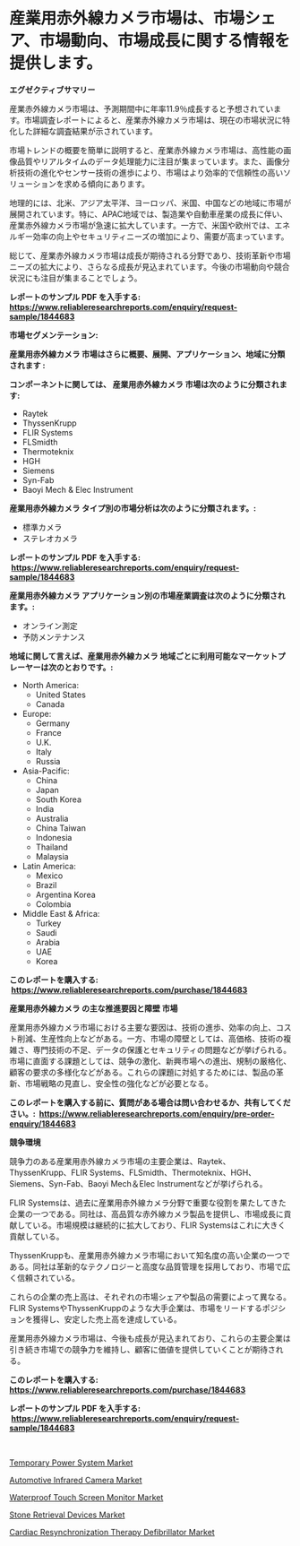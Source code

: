 <p><h1>産業用赤外線カメラ市場は、市場シェア、市場動向、市場成長に関する情報を提供します。</h1></p><p><strong>エグゼクティブサマリー</strong></p>
<p><p>産業赤外線カメラ市場は、予測期間中に年率11.9％成長すると予想されています。市場調査レポートによると、産業赤外線カメラ市場は、現在の市場状況に特化した詳細な調査結果が示されています。</p><p>市場トレンドの概要を簡単に説明すると、産業赤外線カメラ市場は、高性能の画像品質やリアルタイムのデータ処理能力に注目が集まっています。また、画像分析技術の進化やセンサー技術の進歩により、市場はより効率的で信頼性の高いソリューションを求める傾向にあります。</p><p>地理的には、北米、アジア太平洋、ヨーロッパ、米国、中国などの地域に市場が展開されています。特に、APAC地域では、製造業や自動車産業の成長に伴い、産業赤外線カメラ市場が急速に拡大しています。一方で、米国や欧州では、エネルギー効率の向上やセキュリティニーズの増加により、需要が高まっています。</p><p>総じて、産業赤外線カメラ市場は成長が期待される分野であり、技術革新や市場ニーズの拡大により、さらなる成長が見込まれています。今後の市場動向や競合状況にも注目が集まることでしょう。</p></p>
<p><strong>レポートのサンプル PDF を入手する: <a href="https://www.reliableresearchreports.com/enquiry/request-sample/1844683">https://www.reliableresearchreports.com/enquiry/request-sample/1844683</a></strong></p>
<p><strong>市場セグメンテーション:</strong></p>
<p><strong> 産業用赤外線カメラ 市場はさらに概要、展開、アプリケーション、地域に分類されます :</strong></p>
<p><strong>コンポーネントに関しては、 産業用赤外線カメラ 市場は次のように分類されます: &nbsp;</strong></p>
<p><ul><li>Raytek</li><li>ThyssenKrupp</li><li>FLIR Systems</li><li>FLSmidth</li><li>Thermoteknix</li><li>HGH</li><li>Siemens</li><li>Syn-Fab</li><li>Baoyi Mech & Elec Instrument</li></ul></p>
<p><strong> 産業用赤外線カメラ タイプ別の市場分析は次のように分類されます。:</strong></p>
<p><ul><li>標準カメラ</li><li>ステレオカメラ</li></ul></p>
<p><strong>レポートのサンプル PDF を入手する: &nbsp;<a href="https://www.reliableresearchreports.com/enquiry/request-sample/1844683">https://www.reliableresearchreports.com/enquiry/request-sample/1844683</a></strong></p>
<p><strong> 産業用赤外線カメラ アプリケーション別の市場産業調査は次のように分類されます。:</strong></p>
<p><ul><li>オンライン測定</li><li>予防メンテナンス</li></ul></p>
<p><strong>地域に関して言えば、産業用赤外線カメラ 地域ごとに利用可能なマーケットプレーヤーは次のとおりです。:</strong></p>
<p><ul>
    <li>
        North America:
        <ul>
            <li>United States</li>
            <li>Canada</li>
        </ul>
    </li>
    <li>
        Europe:
        <ul>
            <li>Germany</li>
            <li>France</li>
            <li>U.K.</li>
            <li>Italy</li>
            <li>Russia</li>
        </ul>
    </li>
    <li>
        Asia-Pacific:
        <ul>
            <li>China</li>
            <li>Japan</li>
            <li>South Korea</li>
            <li>India</li>
            <li>Australia</li>
            <li>China Taiwan</li>
            <li>Indonesia</li>
            <li>Thailand</li>
            <li>Malaysia</li>
        </ul>
    </li>
    <li>
        Latin America:
        <ul>
            <li>Mexico</li>
            <li>Brazil</li>
            <li>Argentina Korea</li>
            <li>Colombia</li>
        </ul>
    </li>
    <li>
        Middle East & Africa:
        <ul>
            <li>Turkey</li>
            <li>Saudi</li>
            <li>Arabia</li>
            <li>UAE</li>
            <li>Korea</li>
        </ul>
    </li>
    </ul></p>
<p><strong>このレポートを購入する: &nbsp;<a href="https://www.reliableresearchreports.com/purchase/1844683">https://www.reliableresearchreports.com/purchase/1844683</a></strong></p>
<p><strong>産業用赤外線カメラ の主な推進要因と障壁 市場</strong></p>
<p><p>産業用赤外線カメラ市場における主要な要因は、技術の進歩、効率の向上、コスト削減、生産性向上などがある。一方、市場の障壁としては、高価格、技術の複雑さ、専門技術の不足、データの保護とセキュリティの問題などが挙げられる。市場に直面する課題としては、競争の激化、新興市場への進出、規制の厳格化、顧客の要求の多様化などがある。これらの課題に対処するためには、製品の革新、市場戦略の見直し、安全性の強化などが必要となる。</p></p>
<p><strong>このレポートを購入する前に、質問がある場合は問い合わせるか、共有してください。:&nbsp; <a href="https://www.reliableresearchreports.com/enquiry/pre-order-enquiry/1844683">https://www.reliableresearchreports.com/enquiry/pre-order-enquiry/1844683</a></strong></p>
<p><strong>競争環境</strong></p>
<p><p>競争力のある産業用赤外線カメラ市場の主要企業は、Raytek、ThyssenKrupp、FLIR Systems、FLSmidth、Thermoteknix、HGH、Siemens、Syn-Fab、Baoyi Mech＆Elec Instrumentなどが挙げられる。</p><p>FLIR Systemsは、過去に産業用赤外線カメラ分野で重要な役割を果たしてきた企業の一つである。同社は、高品質な赤外線カメラ製品を提供し、市場成長に貢献している。市場規模は継続的に拡大しており、FLIR Systemsはこれに大きく貢献している。</p><p>ThyssenKruppも、産業用赤外線カメラ市場において知名度の高い企業の一つである。同社は革新的なテクノロジーと高度な品質管理を採用しており、市場で広く信頼されている。</p><p>これらの企業の売上高は、それぞれの市場シェアや製品の需要によって異なる。FLIR SystemsやThyssenKruppのような大手企業は、市場をリードするポジションを獲得し、安定した売上高を達成している。</p><p>産業用赤外線カメラ市場は、今後も成長が見込まれており、これらの主要企業は引き続き市場での競争力を維持し、顧客に価値を提供していくことが期待される。</p></p>
<p><strong>このレポートを購入する: &nbsp; <a href="https://www.reliableresearchreports.com/purchase/1844683">https://www.reliableresearchreports.com/purchase/1844683</a></strong></p>
<p><strong>レポートのサンプル PDF を入手する: &nbsp;<a href="https://www.reliableresearchreports.com/enquiry/request-sample/1844683">https://www.reliableresearchreports.com/enquiry/request-sample/1844683</a></strong><strong></strong></p>
<p>&nbsp;</p>
<p><p><a href="https://github.com/Sherrillcrooksxa8i18ucf2m/Market-Research-Report-List-1/blob/main/temporary-power-system-market.md">Temporary Power System Market</a></p><p><a href="https://view.publitas.com/reportprime-1/automotive-infrared-camera-market-furnish-information-about-market-size-market-share-market-dynamics-and-projections-spanning-from-2024-to-2031/">Automotive Infrared Camera Market</a></p><p><a href="https://view.publitas.com/reportprime-1/waterproof-touch-screen-monitor-market-size-and-growth-market-segmentation-regional-and-country-breakdowns-and-market-trends-for-period-from-2024-2031/">Waterproof Touch Screen Monitor Market</a></p><p><a href="https://summer-dogwood-3e9.notion.site/Stone-Retrieval-Devices-Market-Size-and-Growth-Market-Segmentation-Regional-and-Country-Breakdowns-6ef3cd340dd94c5ca070a5eb2dd1ae24">Stone Retrieval Devices Market</a></p><p><a href="https://lydian-appliance-61d.notion.site/Cardiac-Resynchronization-Therapy-Defibrillator-Market-Research-Report-Unlocks-Analysis-on-the-Marke-242effc08ce34adbb6f5051383dc6e90">Cardiac Resynchronization Therapy Defibrillator Market</a></p></p>